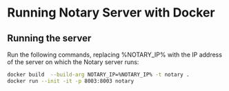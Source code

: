 # Running Notary Server with Docker

## Running the server
Run the following commands, replacing %NOTARY_IP% with the IP address of the server on which the Notary server runs:

```bash
docker build  --build-arg NOTARY_IP=%NOTARY_IP% -t notary .
docker run --init -it -p 8003:8003 notary
```

